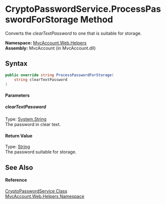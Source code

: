 CryptoPasswordService.ProcessPasswordForStorage Method
======================================================
Converts the *clearTextPassword* to one that is suitable for storage.

**Namespace:** [MvcAccount.Web.Helpers][1]  
**Assembly:** MvcAccount (in MvcAccount.dll)

Syntax
------

```csharp
public override string ProcessPasswordForStorage(
	string clearTextPassword
)
```

#### Parameters

##### *clearTextPassword*
Type: [System.String][2]  
The password in clear text.

#### Return Value
Type: [String][2]  
The password suitable for storage.

See Also
--------

#### Reference
[CryptoPasswordService Class][3]  
[MvcAccount.Web.Helpers Namespace][1]  

[1]: ../README.md
[2]: http://msdn.microsoft.com/en-us/library/s1wwdcbf
[3]: README.md